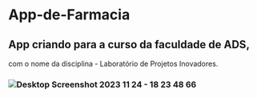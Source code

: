 # App-de-Farmacia
## App criando para a curso da faculdade de ADS, 
com o nome da disciplina - Laboratório de Projetos Inovadores.
### ![Desktop Screenshot 2023 11 24 - 18 23 48 66](https://github.com/wanddmarques/App-de-Farmacia/assets/69114988/69ad533f-52cf-4de6-8a7b-51093cb2307c)

